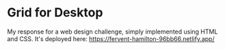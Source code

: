 # Grid for Desktop

My response for a web design challenge, simply implemented using HTML and CSS. It's deployed here: https://fervent-hamilton-96bb66.netlify.app/
